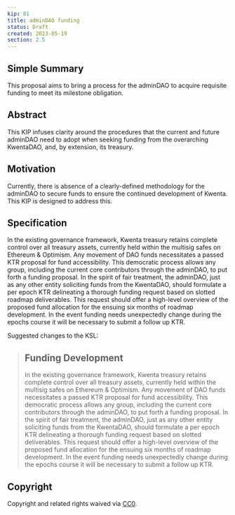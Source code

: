 ```yaml
---
kip: 81
title: adminDAO funding
status: Draft
created: 2023-05-19
section: 2.5
---
```


## Simple Summary
This proposal aims to bring a process for the adminDAO to acquire requisite funding to meet its milestone obligation.

## Abstract
This KIP infuses clarity around the procedures that the current and future adminDAO need to adopt when seeking funding from the overarching KwentaDAO, and, by extension, its treasury.

## Motivation
Currently, there is absence of a clearly-defined methodology for the adminDAO to secure funds to ensure the continued development of Kwenta. This KIP is designed to address this.

## Specification
In the existing governance framework, Kwenta treasury retains complete control over all treasury assets, currently held within the multisig safes on Ethereum & Optimism. Any movement of DAO funds necessitates a passed KTR proposal for fund accessibility. This democratic process allows any group, including the current core contributors through the adminDAO, to put forth a funding proposal.
In the spirit of fair treatment, the adminDAO, just as any other entity soliciting funds from the KwentaDAO, should formulate a per epoch KTR delineating a thorough funding request based on slotted roadmap deliverables. This request should offer a high-level overview of the proposed fund allocation for the ensuing six months of roadmap development. In the event funding needs unexpectedly change during the epochs course it will be necessary to submit a follow up KTR.

Suggested changes to the KSL:

> ## Funding Development
> In the existing governance framework, Kwenta treasury retains complete control over all treasury assets, currently held within the multisig safes on Ethereum & Optimism. Any movement of DAO funds necessitates a passed KTR proposal for fund accessibility. This democratic process allows any group, including the current core contributors through the adminDAO, to put forth a funding proposal. In the spirit of fair treatment, the adminDAO, just as any other entity soliciting funds from the KwentaDAO, should formulate a per epoch KTR delineating a thorough funding request based on slotted deliverables. This request should offer a high-level overview of the proposed fund allocation for the ensuing six months of roadmap development. In the event funding needs unexpectedly change during the epochs course it will be necessary to submit a follow up KTR.

## Copyright

Copyright and related rights waived via [CC0](https://creativecommons.org/publicdomain/zero/1.0/).
